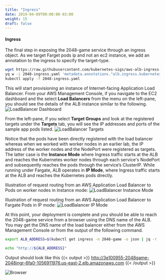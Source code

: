 ```yaml
---
title: "Ingress"
date: 2019-04-09T00:00:00-03:00
weight: 15
draft: false
---
```


#### Ingress

The final step in exposing the 2048-game service through an ingress object. As we target Farget pods ip and not an ec2 instance, we add an annotation to the ingress to specify the target-type.

```bash
wget https://raw.githubusercontent.com/kubernetes-sigs/aws-alb-ingress-controller/${ALB_INGRESS_VERSION}/docs/examples/2048/2048-ingress.yaml
yq w -i 2048-ingress.yaml 'metadata.annotations."alb.ingress.kubernetes.io/target-type"' ip
kubectl apply -f 2048-ingress.yaml
```

This will start provisioning an instance of Internet-facing Application Load Balancer. From your AWS Management Console, if you navigate to the EC2 dashboard and the select **Load Balancers** from the menu on the left-pane, you should see the details of the ALB instance similar to the following.
![LoadBalancer Dashboard](/images/fargate/LoadBalancer.png)

From the left-pane, if you select **Target Groups** and look at the registered targets under the **Targets** tab, you will see the IP addresses and ports of the sample app pods listed.
![LoadBalancer Targets](/images/fargate/LoadBalancerTargets.png)

Notice that the pods have been directly registered with the load balancer whereas when we worked with worker nodes in an earlier lab, the IP address of the worker nodes and the NodePort were registered as targets. The latter case is the **Instance Mode** where Ingress traffic starts at the ALB and reaches the Kubernetes worker nodes through each service's NodePort and subsequently reaches the pods through the service’s ClusterIP. While running under Fargate, ALB operates in **IP Mode**, where Ingress traffic starts at the ALB and reaches the Kubernetes pods directly.

Illustration of request routing from an AWS Application Load Balancer to Pods on worker nodes in Instance mode:
![LoadBalancer Instance Mode](/images/fargate/InstanceMode.png)

Illustration of request routing from an AWS Application Load Balancer to Fargate Pods in IP mode:
![LoadBalancer IP Mode](/images/fargate/IPMode.png)

At this point, your deployment is complete and you should be able to reach the 2048-game service from a browser using the DNS name of the ALB. You may get the DNS name of the load balancer either from the AWS Management Console or from the output of the following command.

```bash
export ALB_ADDRESS=$(kubectl get ingress -n 2048-game -o json | jq -r '.items[].status.loadBalancer.ingress[].hostname')

echo "http://${ALB_ADDRESS}"
```

Output should look like this
{{< output >}}
http://3e100955-2048game-2048ingr-6fa0-1056911976.us-east-2.elb.amazonaws.com
{{< /output >}}

![Browser](/images/fargate/Browser.png)
